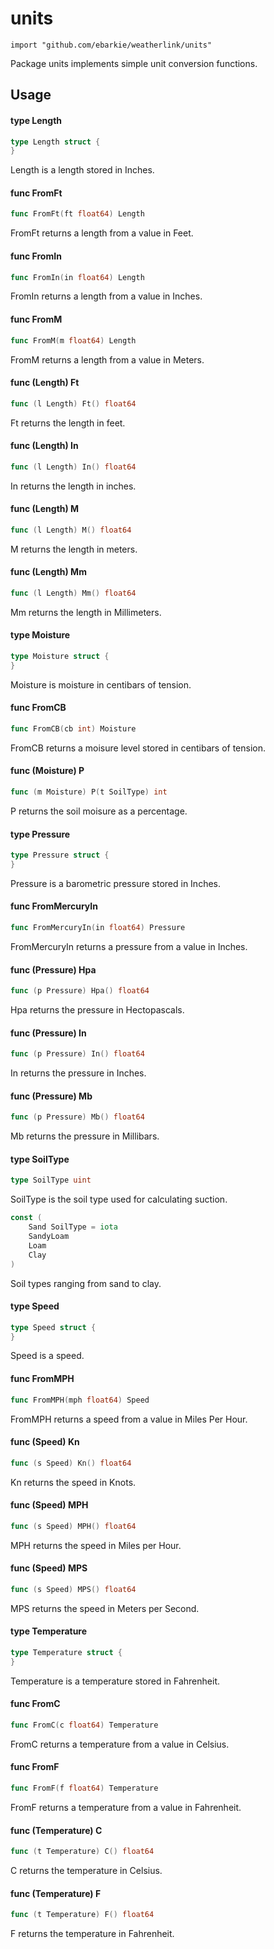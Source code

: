 # units
```
import "github.com/ebarkie/weatherlink/units"
```

Package units implements simple unit conversion functions.

## Usage

#### type Length

```go
type Length struct {
}
```

Length is a length stored in Inches.

#### func  FromFt

```go
func FromFt(ft float64) Length
```
FromFt returns a length from a value in Feet.

#### func  FromIn

```go
func FromIn(in float64) Length
```
FromIn returns a length from a value in Inches.

#### func  FromM

```go
func FromM(m float64) Length
```
FromM returns a length from a value in Meters.

#### func (Length) Ft

```go
func (l Length) Ft() float64
```
Ft returns the length in feet.

#### func (Length) In

```go
func (l Length) In() float64
```
In returns the length in inches.

#### func (Length) M

```go
func (l Length) M() float64
```
M returns the length in meters.

#### func (Length) Mm

```go
func (l Length) Mm() float64
```
Mm returns the length in Millimeters.

#### type Moisture

```go
type Moisture struct {
}
```

Moisture is moisture in centibars of tension.

#### func  FromCB

```go
func FromCB(cb int) Moisture
```
FromCB returns a moisure level stored in centibars of tension.

#### func (Moisture) P

```go
func (m Moisture) P(t SoilType) int
```
P returns the soil moisure as a percentage.

#### type Pressure

```go
type Pressure struct {
}
```

Pressure is a barometric pressure stored in Inches.

#### func  FromMercuryIn

```go
func FromMercuryIn(in float64) Pressure
```
FromMercuryIn returns a pressure from a value in Inches.

#### func (Pressure) Hpa

```go
func (p Pressure) Hpa() float64
```
Hpa returns the pressure in Hectopascals.

#### func (Pressure) In

```go
func (p Pressure) In() float64
```
In returns the pressure in Inches.

#### func (Pressure) Mb

```go
func (p Pressure) Mb() float64
```
Mb returns the pressure in Millibars.

#### type SoilType

```go
type SoilType uint
```

SoilType is the soil type used for calculating suction.

```go
const (
	Sand SoilType = iota
	SandyLoam
	Loam
	Clay
)
```
Soil types ranging from sand to clay.

#### type Speed

```go
type Speed struct {
}
```

Speed is a speed.

#### func  FromMPH

```go
func FromMPH(mph float64) Speed
```
FromMPH returns a speed from a value in Miles Per Hour.

#### func (Speed) Kn

```go
func (s Speed) Kn() float64
```
Kn returns the speed in Knots.

#### func (Speed) MPH

```go
func (s Speed) MPH() float64
```
MPH returns the speed in Miles per Hour.

#### func (Speed) MPS

```go
func (s Speed) MPS() float64
```
MPS returns the speed in Meters per Second.

#### type Temperature

```go
type Temperature struct {
}
```

Temperature is a temperature stored in Fahrenheit.

#### func  FromC

```go
func FromC(c float64) Temperature
```
FromC returns a temperature from a value in Celsius.

#### func  FromF

```go
func FromF(f float64) Temperature
```
FromF returns a temperature from a value in Fahrenheit.

#### func (Temperature) C

```go
func (t Temperature) C() float64
```
C returns the temperature in Celsius.

#### func (Temperature) F

```go
func (t Temperature) F() float64
```
F returns the temperature in Fahrenheit.
